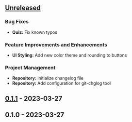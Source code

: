<a name="unreleased"></a>
## [Unreleased]

### Bug Fixes
- **Quiz:** Fix known typos

### Feature Improvements and Enhancements
- **UI Styling:** Add new color theme and rounding to buttons

### Project Management
- **Repository:** Initialize changelog file
- **Repository:** Add configuration for git-chglog tool


<a name="0.1.1"></a>
## [0.1.1] - 2023-03-27

<a name="0.1.0"></a>
## 0.1.0 - 2023-03-27

[Unreleased]: https://github.com/HRahimy/trivial/compare/0.1.1...HEAD
[0.1.1]: https://github.com/HRahimy/trivial/compare/0.1.0...0.1.1
